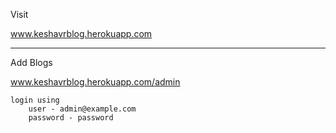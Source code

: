 Visit

   www.keshavrblog.herokuapp.com
    
__________________________________

Add Blogs
  
   www.keshavrblog.herokuapp.com/admin
    
    login using 
        user - admin@example.com
        password - password
    
